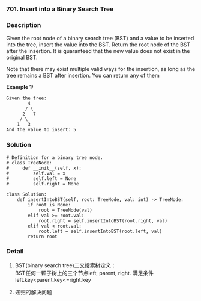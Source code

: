 ### 701. Insert into a Binary Search Tree

### Description

Given the root node of a binary search tree (BST) and a value to be inserted into the tree, insert the value into the BST. Return the root node of the BST after the insertion. It is guaranteed that the new value does not exist in the original BST.

Note that there may exist multiple valid ways for the insertion, as long as the tree remains a BST after insertion. You can return any of them

**Example 1:**
```
Given the tree:
        4
       / \
      2   7
     / \
    1   3
And the value to insert: 5
```


### Solution
```
# Definition for a binary tree node.
# class TreeNode:
#     def __init__(self, x):
#         self.val = x
#         self.left = None
#         self.right = None

class Solution:
    def insertIntoBST(self, root: TreeNode, val: int) -> TreeNode:
        if root is None:
            root = TreeNode(val)
        elif val >= root.val:
            root.right = self.insertIntoBST(root.right, val)
        elif val < root.val:
            root.left = self.insertIntoBST(root.left, val)
        return root
```

### Detail

1. BST(binary search tree)二叉搜索树定义：<br>
    BST任何一颗子树上的三个节点left, parent, right. 满足条件left.key<parent.key<=right.key

2. 递归的解决问题
